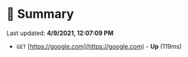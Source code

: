 # 📖 Summary
Last updated: **4/9/2021, 12:07:09 PM**

- `GET` [https://google.com](https://google.com) - **Up** (119ms)

